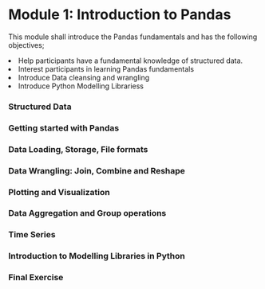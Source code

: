 # Module 1: Introduction to Pandas
This module shall introduce the Pandas fundamentals and has the following objectives;
<li>Help participants have a fundamental knowledge of structured data.</li>
<li>Interest participants in learning Pandas fundamentals</li>
<li>Introduce Data cleansing and wrangling</li>
<li>Introduce Python Modelling Librariess</li>

### Structured Data
### Getting started with Pandas
### Data Loading, Storage, File formats
### Data Wrangling: Join, Combine and Reshape
### Plotting and Visualization
### Data Aggregation and Group operations
### Time Series
### Introduction to Modelling Libraries in Python
### Final Exercise
    
